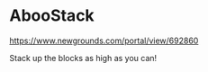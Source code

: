 # AbooStack

https://www.newgrounds.com/portal/view/692860

Stack up the blocks as high as you can!
